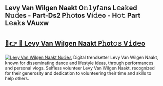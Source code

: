 ## Levy Van Wilgen Naakt O𝚗𝚕yf𝚊ns L𝚎a𝚔ed N𝚞𝚍es - Part-Ds2 P𝚑𝚘tos Vi𝚍𝚎o - H𝚘𝚝 Part L𝚎a𝚔s VAuxw

# <h2><a href="http://kf0nrb7.oniu.top/?m=Levy+Van+Wilgen+Naakt">🔗👉 🔴 Levy Van Wilgen Naakt P𝚑ot𝚘𝚜 V𝚒d𝚎o</a></h2>

[![Levy Van Wilgen Naakt Nu𝚍e𝚜](https://i.imgur.com/0qMVB7G.gif)](http://kf0nrb7.oniu.top/?m=Levy+Van+Wilgen+Naakt)
Digital trendsetter Levy Van Wilgen Naakt, known for disseminating dance and lifestyle ideas, through performances and personal vlogs. Selfless volunteer Levy Van Wilgen Naakt, recognized for their generosity and dedication to volunteering their time and skills to help others.  
